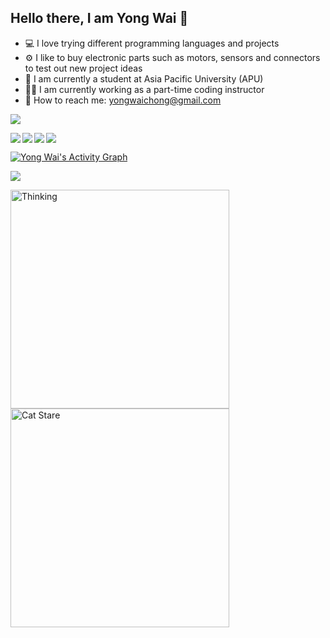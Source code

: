 ## Hello there, I am Yong Wai 👋

- 💻 I love trying different programming languages and projects
- ⚙️ I like to buy electronic parts such as motors, sensors and connectors to test out new project ideas 
- 🏫 I am currently a student at Asia Pacific University (APU) 
- 👨‍🏫 I am currently working as a part-time coding instructor 
- 📧 How to reach me: [yongwaichong@gmail.com](mailto:yongwaichong@gmail.com)

![](https://github-profile-trophy.vercel.app/?username=yonugy&theme=juicyfresh&no-frame=true&no-bg=true&margin-w=-13&row1)

<p>
  <a href="https://github.com/anuraghazra/github-readme-stats">
    <img align=left src="https://github-readme-stats.vercel.app/api/top-langs/?username=yonugy&theme=transparent&layout=compact&hide_border=true"/>
  </a>
</p>

<p>
  <a href="https://github.com/anuraghazra/github-readme-stats">
    <img align=left src="https://github-readme-stats.vercel.app/api?username=yonugy&theme=transparent&show_icons=true&hide_border=true"/>
  </a>
</p>

<div>
  <img align="center" src="https://github-readme-streak-stats.herokuapp.com/?user=yonugy&theme=transparent&hide_border=true"/>
  <img align="left" src="https://github-readme-stats.vercel.app/api/wakatime?username=Yonugy&layout=compact&theme=transparent&show_icons=true&hide_border=true&border_radius=0"/>
</div>


<a href="https://github.com/yonugy/github-readme-activity-graph"><img alt="Yong Wai's Activity Graph" src="https://github-readme-activity-graph.vercel.app/graph/?username=yonugy&bg_color=1F222E&color=4da6ff&line=02cf35&point=FFFFFF&hide_border=true" /></a>

<img src="https://komarev.com/ghpvc/?username=yonugy&color=blueviolet" style="vertical-align: top;">

<p>
  <img src="https://github.com/user-attachments/assets/8c4e9ae0-8c11-4179-8802-0d3b650a0c8c" alt="Thinking" height="350px"/>
  <img src="https://media1.tenor.com/m/xRF_8aickxwAAAAd/silly-cat-silly-car.gif" alt="Cat Stare" height="350px"/>
</p>




